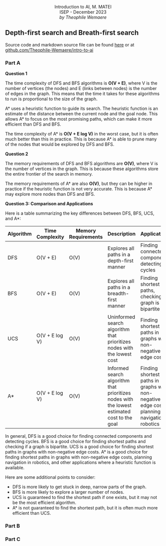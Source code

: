 <html>
	<center>Introduction to AI, M. MATEI</center>
	<center>ISEP - December 2023</center>
	<center style="font-style:italic">by Theophile Wemaere</center>
</html>

## Depth-first search and Breath-first search

Source code and markdown source file can be found [here](https://github.com/Theophile-Wemaere/intro-to-AI/tree/main/Lab2)
or at [github.com/Theophile-Wemaere/intro-to-ai](https://github.com/Theophile-Wemaere/intro-to-ai) 

### Part A

**Question 1**

The time complexity of DFS and BFS algorithms is **O(V + E)**, where V is the number of vertices (the nodes) and E (links between nodes) is the number of edges in the graph. This means that the time it takes for these algorithms to run is proportional to the size of the graph.

A* uses a heuristic function to guide its search. The heuristic function is an estimate of the distance between the current node and the goal node. This allows A* to focus on the most promising paths, which can make it more efficient than DFS and BFS.

The time complexity of A* is **O(V + E log V)** in the worst case, but it is often much better than this in practice. This is because A* is able to prune many of the nodes that would be explored by DFS and BFS.

**Question 2**

The memory requirements of DFS and BFS algorithms are **O(V)**, where V is the number of vertices in the graph. This is because these algorithms store the entire frontier of the search in memory.

The memory requirements of A* are also **O(V)**, but they can be higher in practice if the heuristic function is not very accurate. This is because A* may explore more nodes than DFS and BFS.

**Question 3: Comparison and Applications**

Here is a table summarizing the key differences between DFS, BFS, UCS, and A*:

|Algorithm|Time Complexity|Memory Requirements|Description|Applications|
|---|---|---|---|---|
|DFS|O(V + E)|O(V)|Explores all paths in a depth-first manner|Finding connected components, detecting cycles|
|BFS|O(V + E)|O(V)|Explores all paths in a breadth-first manner|Finding shortest paths, checking if a graph is bipartite|
|UCS|O(V + E log V)|O(V)|Uninformed search algorithm that prioritizes nodes with the lowest cost|Finding shortest paths in graphs with non-negative edge costs|
|A*|O(V + E log V)|O(V)|Informed search algorithm that prioritizes nodes with the lowest estimated cost to the goal|Finding shortest paths in graphs with non-negative edge costs, planning navigation in robotics|

In general, DFS is a good choice for finding connected components and detecting cycles. BFS is a good choice for finding shortest paths and checking if a graph is bipartite. UCS is a good choice for finding shortest paths in graphs with non-negative edge costs. A* is a good choice for finding shortest paths in graphs with non-negative edge costs, planning navigation in robotics, and other applications where a heuristic function is available.

Here are some additional points to consider:

- DFS is more likely to get stuck in deep, narrow parts of the graph.
- BFS is more likely to explore a larger number of nodes.
- UCS is guaranteed to find the shortest path if one exists, but it may not be the most efficient algorithm.
- A* is not guaranteed to find the shortest path, but it is often much more efficient than UCS.
### Part B



### Part C

